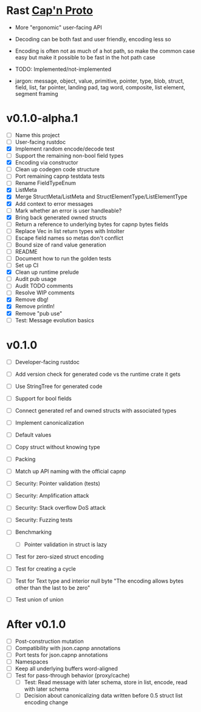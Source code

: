 Rast [Cap'n Proto]
====

- More "ergonomic" user-facing API
- Decoding can be both fast and user friendly, encoding less so
- Encoding is often not as much of a hot path, so make the common case easy but
  make it possible to be fast in the hot path case
- TODO: Implemented/not-implemented

- jargon: message, object, value, primitive, pointer, type, blob, struct, field,
  list, far pointer, landing pad, tag word, composite, list element, segment
  framing

[Cap'n Proto]: https://capnproto.org

# v0.1.0-alpha.1

- [ ] Name this project
- [ ] User-facing rustdoc
- [x] Implement random encode/decode test
- [ ] Support the remaining non-bool field types
- [x] Encoding via constructor
- [ ] Clean up codegen code structure
- [ ] Port remaining capnp testdata tests
- [ ] Rename FieldTypeEnum
- [x] ListMeta
- [x] Merge StructMeta/ListMeta and StructElementType/ListElementType
- [x] Add context to error messages
- [ ] Mark whether an error is user handleable?
- [x] Bring back generated owned structs
- [ ] Return a reference to underlying bytes for capnp bytes fields
- [ ] Replace Vec in list return types with IntoIter
- [ ] Escape field names so metas don't conflict
- [ ] Bound size of rand value generation
- [ ] README
- [ ] Document how to run the golden tests
- [ ] Set up CI
- [x] Clean up runtime prelude
- [ ] Audit pub usage
- [ ] Audit TODO comments
- [ ] Resolve WIP comments
- [x] Remove dbg!
- [x] Remove println!
- [x] Remove "pub use"
- [ ] Test: Message evolution basics

# v0.1.0

- [ ] Developer-facing rustdoc
- [ ] Add version check for generated code vs the runtime crate it gets
- [ ] Use StringTree for generated code
- [ ] Support for bool fields
- [ ] Connect generated ref and owned structs with associated types
- [ ] Implement canonicalization
- [ ] Default values
- [ ] Copy struct without knowing type
- [ ] Packing
- [ ] Match up API naming with the official capnp
- [ ] Security: Pointer validation (tests)
- [ ] Security: Amplification attack
- [ ] Security: Stack overflow DoS attack
- [ ] Security: Fuzzing tests
- [ ] Benchmarking
  - [ ] Pointer validation in struct is lazy
- [ ] Test for zero-sized struct encoding
- [ ] Test for creating a cycle
- [ ] Test for Text type and interior null byte "The encoding allows bytes other
  than the last to be zero"
- [ ] Test union of union


# After v0.1.0

- [ ] Post-construction mutation
- [ ] Compatibility with json.capnp annotations
- [ ] Port tests for json.capnp annotations
- [ ] Namespaces
- [ ] Keep all underlying buffers word-aligned
- [ ] Test for pass-through behavior (proxy/cache)
  - [ ] Test: Read message with later schema, store in list, encode, read with
    later schema
  - [ ] Decision about canonicalizing data written before 0.5 struct list
    encoding change
